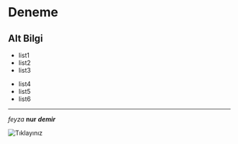# Deneme

## Alt Bilgi

- list1
- list2
- list3 

* list4
* list5
* list6
----------------------------------------------------
*feyza*
**nur**
***demir***

![Tıklayınız](https://picsum.photos/seed/picsum/200/300)


